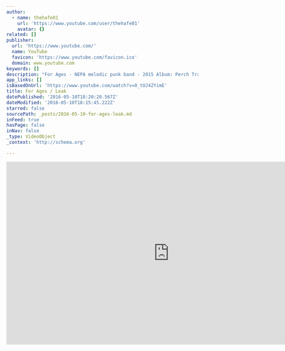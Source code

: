 ```yaml
---
author:
  - name: thehafe01
    url: 'https://www.youtube.com/user/thehafe01'
    avatar: {}
related: []
publisher:
  url: 'https://www.youtube.com/'
  name: YouTube
  favicon: 'https://www.youtube.com/favicon.ico'
  domain: www.youtube.com
keywords: []
description: "For Ages - NEPA melodic punk band - 2015 Album: Perch Track: Leak I'd like to wake up 20 years ago. My heart was like an open book, my faith was so alive then. To see them smiling, kept the world a glow. Let's make this happen one more time yeah...So long."
app_links: []
isBasedOnUrl: 'https://www.youtube.com/watch?v=0_tUJ4ZYimE'
title: For Ages / Leak
datePublished: '2016-05-10T18:20:20.567Z'
dateModified: '2016-05-10T18:15:45.222Z'
starred: false
sourcePath: _posts/2016-05-10-for-ages-leak.md
inFeed: true
hasPage: false
inNav: false
_type: VideoObject
_context: 'http://schema.org'

---
```

<iframe src="https://cdn.embedly.com/widgets/media.html?src=https%3A%2F%2Fwww.youtube.com%2Fembed%2F0_tUJ4ZYimE%3Ffeature%3Doembed&amp;url=https%3A%2F%2Fwww.youtube.com%2Fwatch%3Fv%3D0_tUJ4ZYimE&amp;image=https%3A%2F%2Fi.ytimg.com%2Fvi%2F0_tUJ4ZYimE%2Fhqdefault.jpg&amp;key=b7d04c9b404c499eba89ee7072e1c4f7&amp;type=text%2Fhtml&amp;schema=youtube" width="854" height="480" scrolling="no" frameborder="0" allowfullscreen="" style=""></iframe>